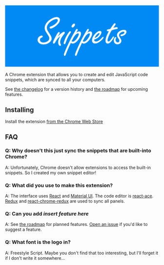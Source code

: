 ![Snippets](images/marquee.png)

A Chrome extension that allows you to create and edit JavaScript code snippets, which are synced to all your computers.

See [the changelog](CHANGELOG.md) for a version history and [the roadmap](roadmap.md) for upcoming features.

## Installing

Install the extension [from the Chrome Web Store](https://chrome.google.com/webstore/detail/snippets/fakjeijchchmicjllnabpdkclfkpbiag)

## FAQ

### Q: Why doesn't this just sync the snippets that are built-into Chrome?

A: Unfortunately, Chrome doesn't allow extensions to access the built-in snippets. So I created my own snippet editor!

### Q: What did you use to make this extension?

A: The interface uses [React](https://facebook.github.io/react/) and [Material UI](http://www.material-ui.com/#/). The code editor is [react-ace](https://github.com/securingsincity/react-ace). [Redux](http://redux.js.org/) and [react-chrome-redux](https://github.com/tshaddix/react-chrome-redux) are used to sync all panels.

### Q: Can you add *insert feature here*

A: See [the roadmap](roadmap.md) for planned features. [Open an issue](https://github.com/SidneyNemzer/snippets/issues) if you'd like to suggest a feature.

### Q: What font is the logo in?

A: Freestyle Script. Maybe you don't find that too interesting, but I'll forget it if I don't write it somewhere...
